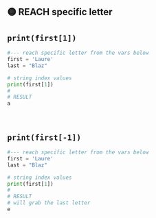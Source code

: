 ## 🟡 REACH specific letter

## `print(first[1])`

```python
#--- reach specific letter from the vars below
first = 'Laure'
last = "Blaz"

# string index values
print(first[1])
#
# RESULT
a
```

<br>

## `print(first[-1])`

```python
#--- reach specific letter from the vars below
first = 'Laure'
last = "Blaz"

# string index values
print(first[1])
#
# RESULT
# will grab the last letter
e
```
